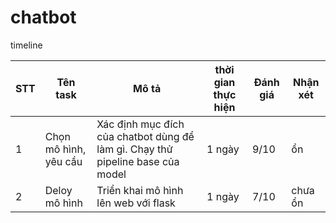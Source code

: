 # chatbot

timeline

|STT| Tên task| Mô tả| thời gian thực hiện| Đánh giá| Nhận xét|
|---|-------|-----|--------|-------|------|
|1| Chọn mô hình, yêu cầu| Xác định mục đích của chatbot dùng để làm gì. Chạy thử pipeline base của model| 1 ngày| 9/10| ổn|  
|2| Deloy mô hình| Triển khai mô hình lên web với flask| 1 ngày | 7/10| chưa ổn